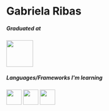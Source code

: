 # Gabriela Ribas

##### *Graduated at*
<img src="https://biton.uspnet.usp.br/fdrp/wp-content/uploads/2014/04/01-logo_fdrp.png" width="70" height="70" />

##### *Languages/Frameworks I'm learning*

  <img src="https://cdn.jsdelivr.net/gh/devicons/devicon@latest/icons/javascript/javascript-original.svg" width="40" height="40" />  <img src="https://cdn.jsdelivr.net/gh/devicons/devicon@latest/icons/c/c-original.svg" width="40" height="40" /> <img src="https://cdn.jsdelivr.net/gh/devicons/devicon@latest/icons/html5/html5-plain-wordmark.svg" width="40" height="40" />
          
          
          
          
          
